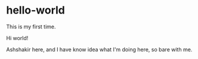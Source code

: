 # hello-world
This is my first time.

Hi world!

Ashshakir here, and I have know idea what I'm doing here, so bare with me.
